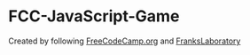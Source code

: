 # FCC-JavaScript-Game

Created by following [FreeCodeCamp.org](https://www.youtube.com/watch?v=GFO_txvwK_c) and [FranksLaboratory](https://www.youtube.com/c/Frankslaboratory)
